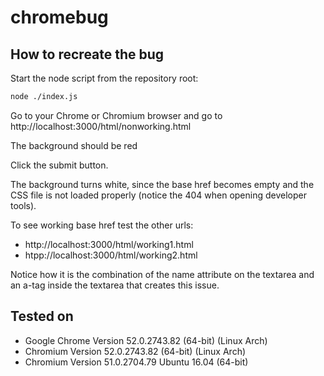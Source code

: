 # chromebug

## How to recreate the bug

Start the node script from the repository root:

```bash
node ./index.js
```

Go to your Chrome or Chromium browser and go to http://localhost:3000/html/nonworking.html

The background should be red

Click the submit button.

The background turns white, since the base href becomes empty and the CSS file is not loaded properly (notice the 404 when opening developer tools).

To see working base href test the other urls:

* http://localhost:3000/html/working1.html
* htpp://localhost:3000/html/working2.html

Notice how it is the combination of the name attribute on the textarea and an a-tag inside the textarea that creates this issue.

## Tested on

* Google Chrome Version 52.0.2743.82 (64-bit) (Linux Arch)
* Chromium Version 52.0.2743.82 (64-bit) (Linux Arch)
* Chromium Version 51.0.2704.79 Ubuntu 16.04 (64-bit)
